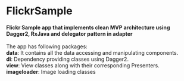# FlickrSample

<b>Flickr Sample app that implements clean MVP architecture using Dagger2, RxJava
and delegator pattern in adapter</b></br></br>
The app has following packages:</br>
<b>data</b>: It contains all the data accessing and manipulating components.</br>
<b>di</b>: Dependency providing classes using Dagger2.</br>
<b>view</b>: View classes along with their corresponding Presenters.</br>
<b>imageloader</b>: Image loading classes</br>


